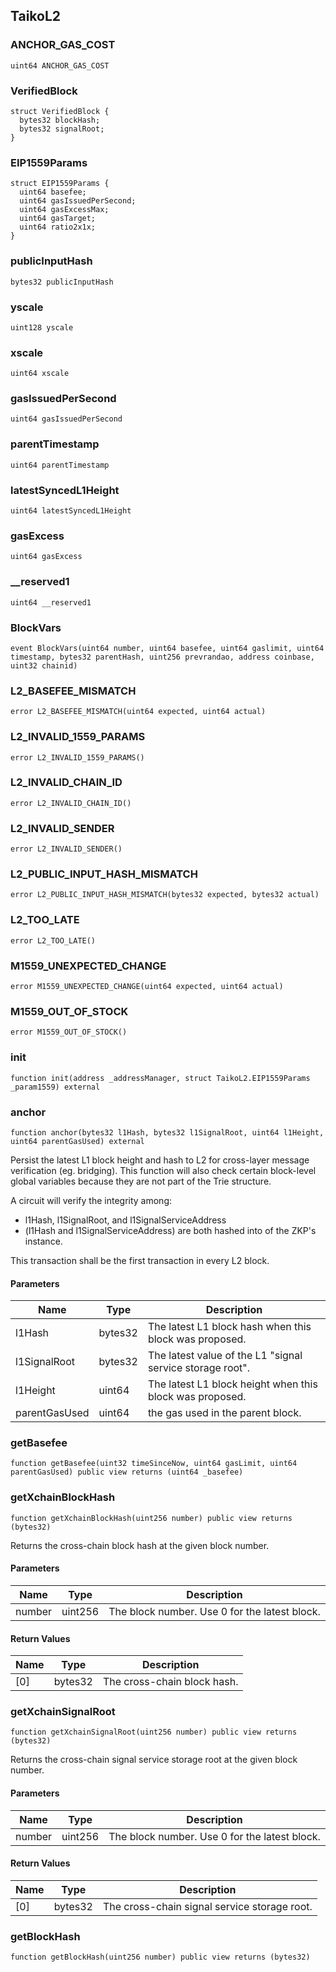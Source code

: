 ## TaikoL2

### ANCHOR_GAS_COST

```solidity
uint64 ANCHOR_GAS_COST
```

### VerifiedBlock

```solidity
struct VerifiedBlock {
  bytes32 blockHash;
  bytes32 signalRoot;
}
```

### EIP1559Params

```solidity
struct EIP1559Params {
  uint64 basefee;
  uint64 gasIssuedPerSecond;
  uint64 gasExcessMax;
  uint64 gasTarget;
  uint64 ratio2x1x;
}
```

### publicInputHash

```solidity
bytes32 publicInputHash
```

### yscale

```solidity
uint128 yscale
```

### xscale

```solidity
uint64 xscale
```

### gasIssuedPerSecond

```solidity
uint64 gasIssuedPerSecond
```

### parentTimestamp

```solidity
uint64 parentTimestamp
```

### latestSyncedL1Height

```solidity
uint64 latestSyncedL1Height
```

### gasExcess

```solidity
uint64 gasExcess
```

### \_\_reserved1

```solidity
uint64 __reserved1
```

### BlockVars

```solidity
event BlockVars(uint64 number, uint64 basefee, uint64 gaslimit, uint64 timestamp, bytes32 parentHash, uint256 prevrandao, address coinbase, uint32 chainid)
```

### L2_BASEFEE_MISMATCH

```solidity
error L2_BASEFEE_MISMATCH(uint64 expected, uint64 actual)
```

### L2_INVALID_1559_PARAMS

```solidity
error L2_INVALID_1559_PARAMS()
```

### L2_INVALID_CHAIN_ID

```solidity
error L2_INVALID_CHAIN_ID()
```

### L2_INVALID_SENDER

```solidity
error L2_INVALID_SENDER()
```

### L2_PUBLIC_INPUT_HASH_MISMATCH

```solidity
error L2_PUBLIC_INPUT_HASH_MISMATCH(bytes32 expected, bytes32 actual)
```

### L2_TOO_LATE

```solidity
error L2_TOO_LATE()
```

### M1559_UNEXPECTED_CHANGE

```solidity
error M1559_UNEXPECTED_CHANGE(uint64 expected, uint64 actual)
```

### M1559_OUT_OF_STOCK

```solidity
error M1559_OUT_OF_STOCK()
```

### init

```solidity
function init(address _addressManager, struct TaikoL2.EIP1559Params _param1559) external
```

### anchor

```solidity
function anchor(bytes32 l1Hash, bytes32 l1SignalRoot, uint64 l1Height, uint64 parentGasUsed) external
```

Persist the latest L1 block height and hash to L2 for cross-layer
message verification (eg. bridging). This function will also check
certain block-level global variables because they are not part of the
Trie structure.

A circuit will verify the integrity among:

- l1Hash, l1SignalRoot, and l1SignalServiceAddress
- (l1Hash and l1SignalServiceAddress) are both hashed into of the
  ZKP's instance.

This transaction shall be the first transaction in every L2 block.

#### Parameters

| Name          | Type    | Description                                               |
| ------------- | ------- | --------------------------------------------------------- |
| l1Hash        | bytes32 | The latest L1 block hash when this block was proposed.    |
| l1SignalRoot  | bytes32 | The latest value of the L1 "signal service storage root". |
| l1Height      | uint64  | The latest L1 block height when this block was proposed.  |
| parentGasUsed | uint64  | the gas used in the parent block.                         |

### getBasefee

```solidity
function getBasefee(uint32 timeSinceNow, uint64 gasLimit, uint64 parentGasUsed) public view returns (uint64 _basefee)
```

### getXchainBlockHash

```solidity
function getXchainBlockHash(uint256 number) public view returns (bytes32)
```

Returns the cross-chain block hash at the given block number.

#### Parameters

| Name   | Type    | Description                                   |
| ------ | ------- | --------------------------------------------- |
| number | uint256 | The block number. Use 0 for the latest block. |

#### Return Values

| Name | Type    | Description                 |
| ---- | ------- | --------------------------- |
| [0]  | bytes32 | The cross-chain block hash. |

### getXchainSignalRoot

```solidity
function getXchainSignalRoot(uint256 number) public view returns (bytes32)
```

Returns the cross-chain signal service storage root at the given
block number.

#### Parameters

| Name   | Type    | Description                                   |
| ------ | ------- | --------------------------------------------- |
| number | uint256 | The block number. Use 0 for the latest block. |

#### Return Values

| Name | Type    | Description                                  |
| ---- | ------- | -------------------------------------------- |
| [0]  | bytes32 | The cross-chain signal service storage root. |

### getBlockHash

```solidity
function getBlockHash(uint256 number) public view returns (bytes32)
```
